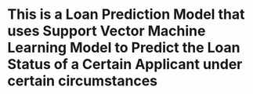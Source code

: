 # This is a Loan Prediction Model that uses Support Vector Machine Learning Model to Predict the Loan Status of a Certain Applicant under certain circumstances
